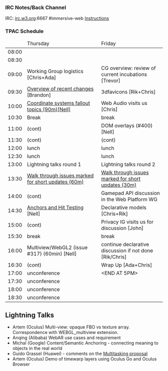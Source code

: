 ### IRC Notes/Back Channel

IRC: [irc.w3.org](http://irc.w3.org/):6667 #immersive-web [Instructions](https://github.com/immersive-web/administrivia/blob/master/IRC.md)

### TPAC Schedule

<table>
<thead>
<tr><td><td>Thursday<td>Friday</tr>
<tbody>
<tr><td>08:00<td><td>
<tr><td>08:30<td><td>
<tr><td>09:00<td>Working Group logistics [Chris+Ada]<td>CG overview: review of current incubations [Trevor]
  <tr><td>09:30<td><a target="_blank" href="https://docs.google.com/presentation/d/1K_6QI5XI5beF4Pum9BqCgbjvi_mWWYPd-SEbkoNHEn4/edit?usp=sharing">Overview of recent changes</a> [Brandon]<td>3dfavicons [Rik+Chris]
<tr><td>10:00<td><a target="_blank" href="https://github.com/immersive-web/administrivia/blob/master/TPAC-2018/cs-fallout-topics.md">Coordinate systems fallout topics (90m)[Nell]</a><td>Web Audio visits us [Chris]
<tr><td>10:30<td>Break<td>break
<tr><td>11:00<td>(cont)<td>DOM overlays (#400) [Nell]
<tr><td>11:30<td>(cont)<td>(cont)
<tr><td>12:00<td>lunch<td>lunch
<tr><td>12:30<td>lunch<td>lunch
<tr><td>13:00<td>Lightning talks round 1<td>Lightning talks round 2
<tr><td>13:30<td><a target="_blank" href="https://github.com/immersive-web/webxr/issues?q=is%3Aissue+is%3Aopen+label%3A%22FTF+discussion+requested%22">Walk through issues marked for short updates  (60m)</a><td><a target="_blank" href="https://github.com/immersive-web/webxr/issues?q=is%3Aissue+is%3Aopen+label%3A%22FTF+discussion+requested%22">Walk through issues marked for short updates  (30m)</a>
<tr><td>14:00<td>(cont)<td>Gamepad API discussion in the Web Platform WG
<tr><td>14:30<td><a target="_blank" href="https://github.com/immersive-web/administrivia/blob/master/TPAC-2018/anchors-topics.md">Anchors and Hit Testing</a> [Nell]<td>Declarative models [Chris+Rik]
<tr><td>15:00<td>(cont)<td>Privacy IG visits us for discussion [John]
<tr><td>15:30<td>break<td>break
<tr><td>16:00<td>Multiview/WebGL2 (issue #317) (60min) [Nell]<td>continue declarative discussion if not done [Rik/Chris]
<tr><td>16:30<td>(cont)<td>Wrap Up [Ada+Chris]
<tr><td>17:00<td>unconference<td>&lt;END AT 5PM&gt;
<tr><td>17:30<td>unconference<td>
<tr><td>18:00<td>unconference<td>
<tr><td>18:30<td>unconference<td>
</table>

Lightning Talks
---------------
- Artem (Oculus)	Multi-view: opaque FBO vs texture array. Correspondence with WEBGL_multiview extension.
- Anqing (Alibaba) WebAR use cases and requirement
- Michal (Google) Content/Semantic Anchoring - connecting meaning to objects in the real world
- Guido Grassel (Huawei) - comments on the [Multitasking proposal](https://github.com/immersive-web/proposals/issues/15)
- Artem (Oculus) Demo of timewarp layers using Oculus Go and Oculus Browser


 

